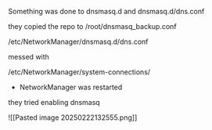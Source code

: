 Something was done to dnsmasq.d and dnsmasq.d/dns.conf

they copied the repo to /root/dnsmasq_backup.conf

/etc/NetworkManager/dnsmasq.d/dns.conf

messed with

/etc/NetworkManager/system-connections/
- NetworkManager was restarted

they tried enabling dnsmasq

![[Pasted image 20250222132555.png]]


